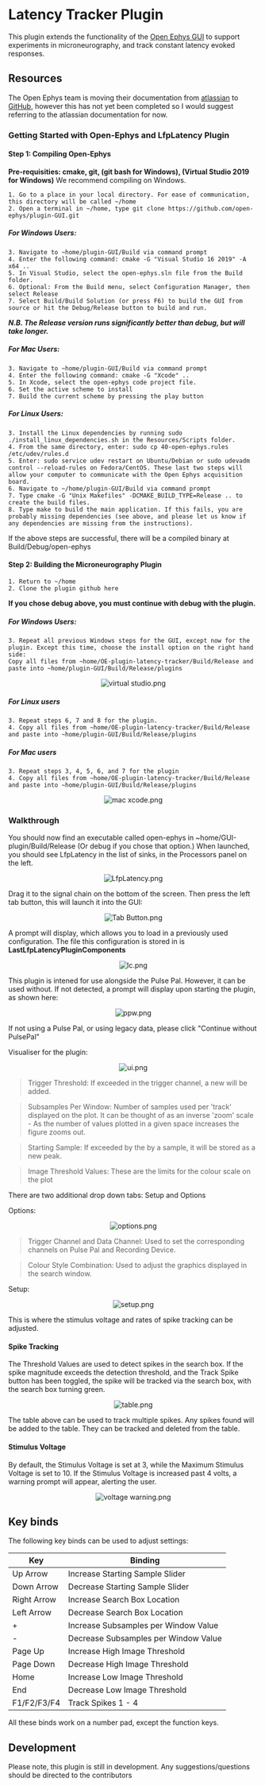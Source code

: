 # Latency Tracker Plugin
This plugin extends the functionality of the [Open Ephys GUI](https://github.com/open-ephys/plugin-GUI) to support experiments in microneurography, and track constant latency evoked responses.

## Resources

The Open Ephys team is moving their documentation from [atlassian](https://open-ephys.atlassian.net/wiki/spaces/OEW/pages/491527/Open+Ephys+GUI) to [GitHub](https://open-ephys.github.io/gui-docs/User-Manual/Installing-the-GUI.html), however this has not yet been completed so I would suggest referring to the atlassian documentation for now.
### Getting Started with Open-Ephys and LfpLatency Plugin
#### Step 1: Compiling Open-Ephys
**Pre-requisities: cmake, git, (git bash for Windows), (Virtual Studio 2019 for Windows)**
We recommend compiling on Windows.

	1. Go to a place in your local directory. For ease of communication, this directory will be called ~/home
	2. Open a terminal in ~/home, type git clone https://github.com/open-ephys/plugin-GUI.git
##### For Windows Users:
	3. Navigate to ~home/plugin-GUI/Build via command prompt
	4. Enter the following command: cmake -G "Visual Studio 16 2019" -A x64 ..
	5. In Visual Studio, select the open-ephys.sln file from the Build folder.
	6. Optional: From the Build menu, select Configuration Manager, then select Release
	7. Select Build/Build Solution (or press F6) to build the GUI from source or hit the Debug/Release button to build and run. 
	
***N.B. The Release version runs significantly better than debug, but will take longer.***

##### For Mac Users:
	3. Navigate to ~home/plugin-GUI/Build via command prompt
	4. Enter the following command: cmake -G "Xcode" ..
	5. In Xcode, select the open-ephys code project file.
	6. Set the active scheme to install
	7. Build the current scheme by pressing the play button

##### For Linux Users:
	3. Install the Linux dependencies by running sudo ./install_linux_dependencies.sh in the Resources/Scripts folder.
	4. From the same directory, enter: sudo cp 40-open-ephys.rules /etc/udev/rules.d
	5. Enter: sudo service udev restart on Ubuntu/Debian or sudo udevadm control --reload-rules on Fedora/CentOS. These last two steps will allow your computer to communicate with the Open Ephys acquisition board.
	6. Navigate to ~/home/plugin-GUI/Build via command prompt
	7. Type cmake -G "Unix Makefiles" -DCMAKE_BUILD_TYPE=Release .. to create the build files.
	8. Type make to build the main application. If this fails, you are probably missing dependencies (see above, and please let us know if any dependencies are missing from the instructions). 

If the above steps are successful, there will be a compiled binary at Build/Debug/open-ephys

#### Step 2: Building the Microneurography Plugin
	1. Return to ~/home
	2. Clone the plugin github here

**If you chose debug above, you must continue with debug with the plugin.**
##### For Windows Users:
	3. Repeat all previous Windows steps for the GUI, except now for the plugin. Except this time, choose the install option on the right hand side:
	Copy all files from ~home/OE-plugin-latency-tracker/Build/Release and paste into ~home/plugin-GUI/Build/Release/plugins

<p align="center">
    <img src="./Resources/vsinstall.png" alt="virtual studio.png" title="Choose the INSTALL option">
</p>

##### For Linux users
	3. Repeat steps 6, 7 and 8 for the plugin.
	4. Copy all files from ~home/OE-plugin-latency-tracker/Build/Release and paste into ~home/plugin-GUI/Build/Release/plugins

##### For Mac users
	3. Repeat steps 3, 4, 5, 6, and 7 for the plugin
	4. Copy all files from ~home/OE-plugin-latency-tracker/Build/Release and paste into ~home/plugin-GUI/Build/Release/plugins

<p align="center">
	<img src="./Resources/macinstall.png" alt="mac xcode.png" title="Set the SCHEME">
</p>


### Walkthrough
You should now find an executable called open-ephys in ~home/GUI-plugin/Build/Release (Or debug if you chose that option.)
When launched, you should see LfpLatency in the list of sinks, in the Processors panel on the left.
<p align="center">
    <img src="./Resources/listofsinks.png" alt="LfpLatency.png" title="Here is where you can find the plugin in the GUI">
</p>

Drag it to the signal chain on the bottom of the screen.
Then press the left tab button, this will launch it into the GUI:
<p align="center">
    <img src="./Resources/tabbutton.png" alt="Tab Button.png" title="The button you need to press to launch the plugin">
</p>

A prompt will display, which allows you to load in a previously used configuration. The file this configuration is stored in is **LastLfpLatencyPluginComponents**

<p align="center">
	<img src="./Resources/loadconfig.png" alt="lc.png" title="Load Config Option">
</p>

This plugin is intened for use alongside the Pulse Pal. However, it can be used without. If not detected, a prompt will display upon starting the plugin, as shown here:
<p align="center">
    <img src="./Resources/pulsepalwarning.png" alt="ppw.png" title="Pulse Pal Warning">
</p>
If not using a Pulse Pal, or using legacy data, please click "Continue without PulsePal"

Visualiser for the plugin:
<p align="center">
    <img src="./Resources/mainui.png" alt="ui.png" title="UI">
</p>

> Trigger Threshold: If exceeded in the trigger channel, a new will be added.

> Subsamples Per Window: Number of samples used per 'track' displayed on the plot. It can be thought of as an inverse 'zoom' scale - As the number of values plotted in a given space increases the figure zooms out.

> Starting Sample: If exceeded by the by a sample, it will be stored as a new peak.

> Image Threshold Values: These are the limits for the colour scale on the plot

There are two additional drop down tabs: Setup and Options

Options:
<p align="center">
	<img src="./Resources/options.png" alt="options.png" title="Options">
</p>

> Trigger Channel and Data Channel: Used to set the corresponding channels on Pulse Pal and Recording Device.

> Colour Style Combination: Used to adjust the graphics displayed in the search window.

Setup:
<p align="center">
	<img src="./Resources/setup.png" alt="setup.png" title="Setup">
</p>

This is where the stimulus voltage and rates of spike tracking can be adjusted.

#### Spike Tracking  
The Threshold Values are used to detect spikes in the search box. If the spike magnitude exceeds the detection threshold, and the Track Spike button has been toggled, the spike will be tracked via the search box, with the search box turning green.

<p align="center">
	<img src="./Resources/table.png" alt="table.png" title="Table">
</p>

The table above can be used to track multiple spikes. Any spikes found will be added to the table. They can be tracked and deleted from the table.

#### Stimulus Voltage  

By default, the Stimulus Voltage is set at 3, while the Maximum Stimulus Voltage is set to 10. If the Stimulus Voltage is increased past 4 volts, a warning prompt will appear, alerting the user.
<p align="center">
    <img src="./Resources/voltagewarning.png" alt="voltage warning.png" title="Voltage Warning">
</p>


## Key binds

The following key binds can be used to adjust settings:

| Key               | Binding                                                                |
|--------------     |------------------------------------------------------------------------|
| Up Arrow          | Increase Starting Sample Slider             |
| Down Arrow        | Decrease Starting Sample Slider             |
| Right Arrow       | Increase Search Box Location                |
| Left Arrow        | Decrease Search Box Location                |
| +                 | Increase Subsamples per Window Value        |
| -                 | Decrease Subsamples per Window Value        |
| Page Up           | Increase High Image Threshold               |
| Page Down         | Decrease High Image Threshold               |
| Home              | Increase Low Image Threshold                |
| End               | Decrease Low Image Threshold                |
| F1/F2/F3/F4		| Track Spikes 1 - 4						  |

All these binds work on a number pad, except the function keys.

## Development
Please note, this plugin is still in development. Any suggestions/questions should be directed to the contributors